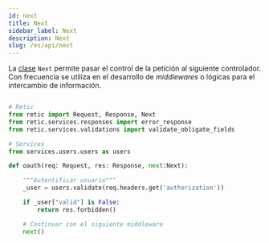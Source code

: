 ```yaml
---
id: next
title: Next
sidebar_label: Next
description: Next
slug: /es/api/next
---
```


La [clase](https://retic.land/manual/es/glossary#clase "Glosario de Términos") ``Next`` permite pasar el control de la petición al siguiente controlador. Con frecuencia se utiliza en el desarrollo de *middlewares* o lógicas para el intercambio de información.
  
```python

# Retic
from retic import Request, Response, Next
from retic.services.responses import error_response
from retic.services.validations import validate_obligate_fields

# Services
from services.users.users as users

def oauth(req: Request, res: Response, next:Next):

    """Autentificar usuario"""
    _user = users.validate(req.headers.get('authorization'))

    if _user["valid"] is False:
        return res.forbidden()

    # Continuar con el siguiente middleware
    next()

```
